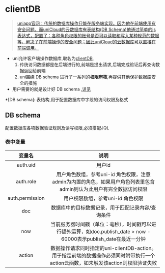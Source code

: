 # clientDB


>[uniapp官网：传统的数据库操作只能在服务端实现，因为他在前端使用有安全问题。而uniCloud的云数据库有表结构(DB Schema)他通过简单的js表达式，配置了：各种角色权限的账号是否可以读取和写入某种规范的数据等，解决了在前端操作的安全问题；因此uniCloud的云数据库可以直接在前端调用。](https://uniapp.dcloud.net.cn/uniCloud/clientdb.html)

- uni允许客户端操作数据库,取名为[clientDB](https://uniapp.dcloud.net.cn/uniCloud/clientdb.html),
    1. 传统访问数据都是在后端进行的,前端是提出请求,后端完成验证后再查询数据返回给前端
    2. uni围绕 DB schema 进行了一系列的**权限审核**,再提供其他保护数据库安全的措施
- 用户需要的就是设计好 DB schema ,[详见](https://uniapp.dcloud.net.cn/uniCloud/schema.html#db-schema%E6%A6%82%E8%BF%B0)

*[DB schema]: 表结构,用于配置数据库中字段的访问权限及格式

## DB schema

配置数据库各项数据验证规则及读写权限,必须搭配JQL

### 表中变量

|变量名					|说明																																																															|
|:-:						|:-:																																																															|
|auth.uid				|用户id																																																														|
|auth.role			|用户角色数组，参考uni-id 角色权限，注意admin为内置的角色，如果用户角色列表里包含admin则认为此用户有完全数据访问权限							|
|auth.permission|用户权限数组，参考uni-id 角色权限																																																|
|doc						|数据库中的目标数据记录，用于匹配记录内容/查询条件																																								|
|now						|当前服务器时间戳（单位：毫秒），时间戳可以进行额外运算，如doc.publish_date > now - 60000表示publish_date在最近一分钟							|
|action					|数据操作请求同时指定的uni-clientDB-action。用于指定前端的数据操作必须同时附带执行一个action云函数，如未触发该action则权限验证失败|



